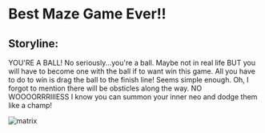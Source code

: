 # Best Maze Game Ever!!

## Storyline:

YOU'RE A BALL! No seriously...you're a ball. Maybe not in real life BUT you will have to become one with the ball if to want win this game. All you have to do to win is drag the ball to the finish line! Seems simple enough. Oh, I forgot to mention there will be obsticles along the way. NO WOOOORRRIIIESS I know you can summon your inner neo and dodge them like a champ!

![matrix](https://media0.giphy.com/media/eIm624c8nnNbiG0V3g/giphy.gif?cid=ecf05e47y60hazuw50ck2i5s5f4mchx8tjk38w400o12dgqa&rid=giphy.gif&ct=g)
